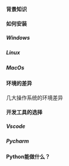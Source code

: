 #### 背景知识


#### 如何安装




##### Windows


##### Linux


##### MacOs




#### 环境的差异
 几大操作系统的环境差异


#### 开发工具的选择

##### Vscode

##### Pycharm


#### Python能做什么？

